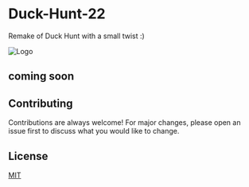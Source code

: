 # Duck-Hunt-22
Remake of Duck Hunt with a small twist :)

![Logo](https://i.ytimg.com/vi/Cx5XGOQVx-4/maxresdefault.jpg)


## coming soon 

## Contributing
Contributions are always welcome!
For major changes, please open an issue first to discuss what you would like to change.


## License
[MIT](https://choosealicense.com/licenses/mit/)
